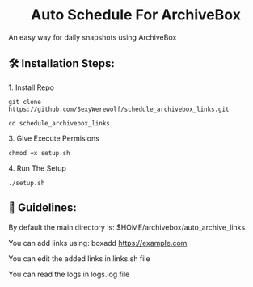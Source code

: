 <h1 align="center" id="title">Auto Schedule For ArchiveBox</h1>

<p id="description">An easy way for daily snapshots using ArchiveBox</p>

<h2>🛠️ Installation Steps:</h2>

<p>1. Install Repo</p>

```
git clone https://github.com/SexyWerewolf/schedule_archivebox_links.git
```

```
cd schedule_archivebox_links
```

<p>3. Give Execute Permisions</p>

```
chmod +x setup.sh
```

<p>4. Run The Setup</p>

```
./setup.sh
```

<h2>🍰 Guidelines:</h2>

By default the main directory is: $HOME/archivebox/auto\_archive\_links

You can add links using: boxadd https://example.com

You can edit the added links in links.sh file

You can read the logs in logs.log file
